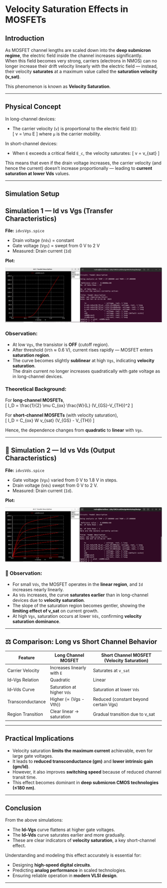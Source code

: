# Velocity Saturation Effects in MOSFETs

## Introduction

As MOSFET channel lengths are scaled down into the **deep submicron regime**, the electric field inside the channel increases significantly.  
When this field becomes very strong, carriers (electrons in NMOS) can no longer increase their drift velocity linearly with the electric field — instead, their velocity **saturates** at a maximum value called the **saturation velocity (v_sat)**.

This phenomenon is known as **Velocity Saturation**.

---

## Physical Concept

In long-channel devices:
- The carrier velocity (`v`) is proportional to the electric field (`E`):  
  \[
  v = \mu E
  \]
  where `μ` is the carrier mobility.

In short-channel devices:
- When `E` exceeds a critical field `E_c`, the velocity saturates:
  \[
  v = v_{sat}
  \]

This means that even if the drain voltage increases, the carrier velocity (and hence the current) doesn’t increase proportionally — leading to **current saturation at lower Vds** values.

---

## Simulation Setup


## Simulation 1 — Id vs Vgs (Transfer Characteristics)

**File:** `idvsVgs.spice`

- Drain voltage (`Vds`) = constant  
- Gate voltage (`Vgs`) = swept from 0 V to 2 V  
- Measured: Drain current (`Id`)

**Plot:**

![Alt Text](images/idvsVgs.png)

### Observation:

- At low `Vgs`, the transistor is **OFF** (cutoff region).  
- After threshold (`Vth` ≈ 0.6 V), current rises rapidly — MOSFET enters **saturation region**.  
- The curve becomes slightly **sublinear** at high `Vgs`, indicating **velocity saturation**.  
  The drain current no longer increases quadratically with gate voltage as in long-channel devices.

### Theoretical Background:

For **long-channel MOSFETs**,  
\[
I_D = \frac{1}{2} \mu C_{ox} \frac{W}{L} (V_{GS}-V_{TH})^2
\]

For **short-channel MOSFETs** (with velocity saturation),  
\[
I_D = C_{ox} W v_{sat} (V_{GS} - V_{TH})
\]

Hence, the dependence changes from **quadratic** to **linear** with `Vgs`.

---

## 🧩 Simulation 2 — Id vs Vds (Output Characteristics)

**File:** `idvsVds.spice`

- Gate voltage (`Vgs`) varied from 0 V to 1.8 V in steps.  
- Drain voltage (`Vds`) swept from 0 V to 2 V.  
- Measured: Drain current (`Id`).

**Plot:**

![Alt Text](images/idvsVds.png)

### 🧾 Observation:

- For small `Vds`, the MOSFET operates in the **linear region**, and `Id` increases nearly linearly.  
- As `Vds` increases, the curve **saturates earlier** than in long-channel devices due to **velocity saturation**.  
- The slope of the saturation region becomes gentler, showing the **limiting effect of v_sat** on current growth.  
- At high `Vgs`, saturation occurs at lower `Vds`, confirming **velocity saturation dominance**.

---

## ⚖️ Comparison: Long vs Short Channel Behavior

| Feature | Long Channel MOSFET | Short Channel MOSFET (Velocity Saturation) |
|----------|--------------------|---------------------------------------------|
| Carrier Velocity | Increases linearly with `E` | Saturates at `v_sat` |
| Id–Vgs Relation | Quadratic | Linear |
| Id–Vds Curve | Saturation at higher `Vds` | Saturation at lower `Vds` |
| Transconductance | Higher (∝ (Vgs - Vth)) | Reduced (constant beyond certain Vgs) |
| Region Transition | Clear linear → saturation | Gradual transition due to v_sat |

---

## Practical Implications

- Velocity saturation **limits the maximum current** achievable, even for large gate voltages.  
- It leads to **reduced transconductance (gm)** and **lower intrinsic gain (gm/Id)**.  
- However, it also improves **switching speed** because of reduced channel transit time.  
- This effect becomes dominant in **deep submicron CMOS technologies (≤180 nm)**.

---

## Conclusion

From the above simulations:
- The **Id–Vgs** curve flattens at higher gate voltages.  
- The **Id–Vds** curve saturates earlier and more gradually.  
- These are clear indicators of **velocity saturation**, a key short-channel effect.  

Understanding and modeling this effect accurately is essential for:
- Designing **high-speed digital circuits**.  
- Predicting **analog performance** in scaled technologies.  
- Ensuring reliable operation in **modern VLSI design**.

---

